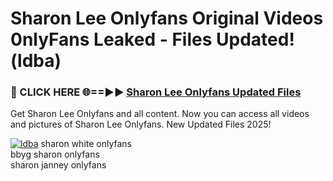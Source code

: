 # Sharon Lee Onlyfans Original Videos 0nlyFans Leaked - Files Updated! (ldba)

<h3>🔴 CLICK HERE 🌐==►► <a href="https://tinyurl.com/ms9xzufz" rel="nofollow">Sharon Lee Onlyfans Updated Files</a></h3>

Get Sharon Lee Onlyfans and all content. Now you can access all videos and pictures of Sharon Lee Onlyfans. New Updated Files 2025!

[![ldba](https://i.imgur.com/PQ7UWWw.gif)](https://tinyurl.com/ms9xzufz)
sharon white onlyfans<br>
bbyg sharon onlyfans<br>
sharon janney onlyfans